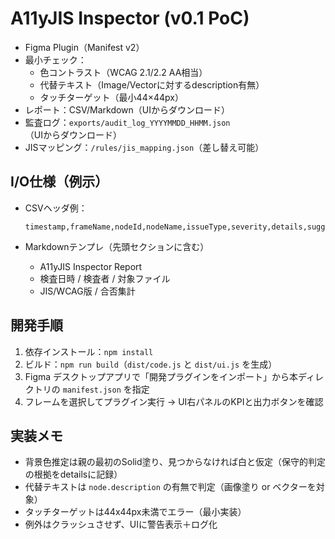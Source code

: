 # A11yJIS Inspector (v0.1 PoC)

- Figma Plugin（Manifest v2）
- 最小チェック：
  - 色コントラスト（WCAG 2.1/2.2 AA相当）
  - 代替テキスト（Image/Vectorに対するdescription有無）
  - タッチターゲット（最小44×44px）
- レポート：CSV/Markdown（UIからダウンロード）
- 監査ログ：`exports/audit_log_YYYYMMDD_HHMM.json`（UIからダウンロード）
- JISマッピング：`/rules/jis_mapping.json`（差し替え可能）

## I/O仕様（例示）

- CSVヘッダ例：

  ```
  timestamp,frameName,nodeId,nodeName,issueType,severity,details,suggestedFix,JISClauseId
  ```

- Markdownテンプレ（先頭セクションに含む）
  - A11yJIS Inspector Report
  - 検査日時 / 検査者 / 対象ファイル
  - JIS/WCAG版 / 合否集計

## 開発手順

1. 依存インストール：`npm install`
2. ビルド：`npm run build`（`dist/code.js` と `dist/ui.js` を生成）
3. Figma デスクトップアプリで「開発プラグインをインポート」から本ディレクトリの `manifest.json` を指定
4. フレームを選択してプラグイン実行 → UI右パネルのKPIと出力ボタンを確認

## 実装メモ

- 背景色推定は親の最初のSolid塗り、見つからなければ白と仮定（保守的判定の根拠をdetailsに記録）
- 代替テキストは `node.description` の有無で判定（画像塗り or ベクターを対象）
- タッチターゲットは44x44px未満でエラー（最小実装）
- 例外はクラッシュさせず、UIに警告表示＋ログ化

